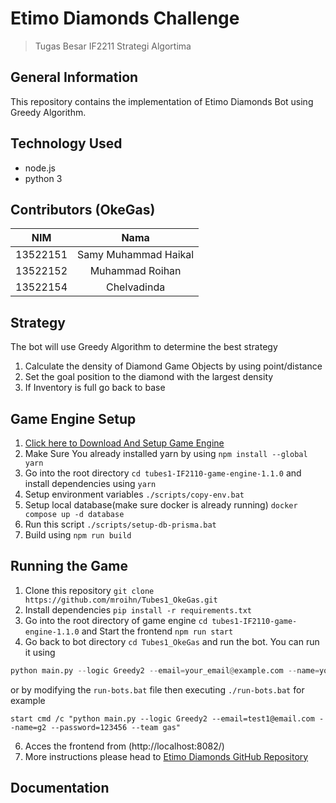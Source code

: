 # Etimo Diamonds Challenge
>Tugas Besar IF2211 Strategi Algortima
## General Information 
This repository contains the implementation of Etimo Diamonds Bot using Greedy Algorithm.
## Technology Used
- node.js
- python 3
## Contributors (OkeGas)
| NIM | Nama |
| :---: | :---: |
| 13522151 | Samy Muhammad Haikal |
| 13522152 | Muhammad Roihan  |
| 13522154 | Chelvadinda |
## Strategy
The bot will use Greedy Algorithm to determine the best strategy
1. Calculate the density of Diamond Game Objects by using point/distance
2. Set the goal position to the diamond with the largest density
3. If Inventory is full go back to base


## Game Engine Setup
1. [Click here to Download And Setup Game Engine](https://github.com/haziqam/tubes1-IF2211-game-engine/releases/tag/v1.1.0) 
2. Make Sure You already installed yarn by using `npm install --global yarn`
3. Go into the root directory `cd tubes1-IF2110-game-engine-1.1.0` and install dependencies using `yarn`
4. Setup environment variables `./scripts/copy-env.bat`
5. Setup local database(make sure docker is already running) `docker compose up -d database`
6. Run this script `./scripts/setup-db-prisma.bat`
7. Build using `npm run build`

## Running the Game
1. Clone this repository
`git clone https://github.com/mroihn/Tubes1_OkeGas.git`
2. Install dependencies `pip install -r requirements.txt`
3. Go into the root directory of game engine `cd tubes1-IF2110-game-engine-1.1.0` and Start the frontend `npm run start`
4. Go back to bot directory `cd Tubes1_OkeGas` and run the bot. You can run it using
```python
python main.py --logic Greedy2 --email=your_email@example.com --name=your_name --password=your_password --team etimo
```
or by modifying the `run-bots.bat` file then executing `./run-bots.bat` for example 
```
start cmd /c "python main.py --logic Greedy2 --email=test1@email.com --name=g2 --password=123456 --team gas"
```

6. Acces the frontend from (http://localhost:8082/)
7. More instructions please head to
[Etimo Diamonds GitHub Repository](https://github.com/Etimo/diamonds)

## Documentation
